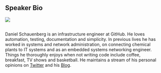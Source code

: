 ## Speaker Bio

<div style="text-align:left" markdown="1">
<img src="http://www.gravatar.com/avatar/89e0ad1229121f46047977ac547bd7b4.jpg?s=150" />
</div>

</br>

Daniel Schauenberg is an infrastructure engineer at GitHub. He loves
automation, testing, documentation and simplicity. In previous lives he has
worked in systems and network administration, on connecting chemical plants to
IT systems and as an embedded systems networking engineer. Things he
thoroughly enjoys when not writing code include coffee, breakfast, TV shows
and basketball. He maintains a stream of his personal opinions on
[Twitter][twitter] and his [Blog][blog].


[twitter]: https://twitter.com/mrtazz
[blog]: https://www.unwiredcouch.com
